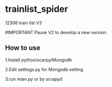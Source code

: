 # trainlist_spider
12306 train list V3

#IMPORTANT
Pause V2 to develop a new version. 

## How to use
1.Install python/scarpy/Mongodb

2.Edit settings.py for Mongodb setting

3.run mian.py or by scrapyd


